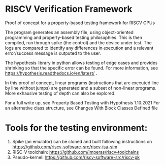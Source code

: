 # RISCV Verification Framework
Proof of concept for a property-based testing framework for RISCV CPUs

The program generates an assembly file, using object-oriented programming and property-based testing philosophies. This is then compiled, run through spike (the control) and the device under test. The logs are compared to identify any differences in execution and a relevant error/success message is outputed to the user. 

The hypothesis library in python allows testing of edge cases and provides shrinking so that the specific error can be found. For more information, see https://hypothesis.readthedocs.io/en/latest/ .

In this proof of concept, linear programs (instructions that are executed line by line without jumps) are generated and a subset of non-linear programs. More exhausive testing of depth can also be explored. 

For a full write up, see Property Based Testing with Hypothesis 1.10.2021 
For an alternative class structure, see Changes With Block Classes Defined file
 
# Tools for the testing environment:
1. Spike (an emulator) can be cloned and built following instructions on https://github.com/riscv-software-src/riscv-isa-sim
2. RISC-V toolchain: https://github.com/Imperas/riscv-toolchains
3. Pseudo-kernel: https://github.com/riscv-software-src/riscv-pk
